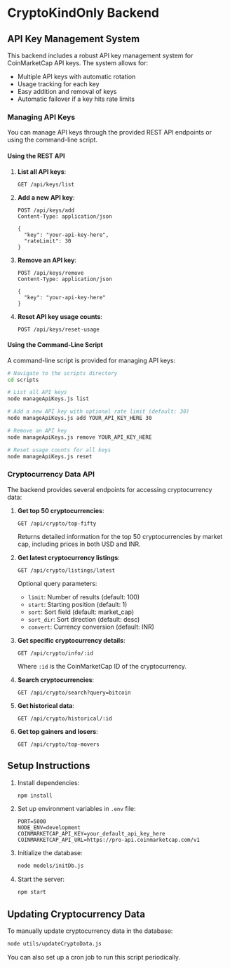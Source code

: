 # CryptoKindOnly Backend

## API Key Management System

This backend includes a robust API key management system for CoinMarketCap API keys. The system allows for:

- Multiple API keys with automatic rotation
- Usage tracking for each key
- Easy addition and removal of keys
- Automatic failover if a key hits rate limits

### Managing API Keys

You can manage API keys through the provided REST API endpoints or using the command-line script.

#### Using the REST API

1. **List all API keys**:
   ```
   GET /api/keys/list
   ```

2. **Add a new API key**:
   ```
   POST /api/keys/add
   Content-Type: application/json
   
   {
     "key": "your-api-key-here",
     "rateLimit": 30
   }
   ```

3. **Remove an API key**:
   ```
   POST /api/keys/remove
   Content-Type: application/json
   
   {
     "key": "your-api-key-here"
   }
   ```

4. **Reset API key usage counts**:
   ```
   POST /api/keys/reset-usage
   ```

#### Using the Command-Line Script

A command-line script is provided for managing API keys:

```bash
# Navigate to the scripts directory
cd scripts

# List all API keys
node manageApiKeys.js list

# Add a new API key with optional rate limit (default: 30)
node manageApiKeys.js add YOUR_API_KEY_HERE 30

# Remove an API key
node manageApiKeys.js remove YOUR_API_KEY_HERE

# Reset usage counts for all keys
node manageApiKeys.js reset
```

### Cryptocurrency Data API

The backend provides several endpoints for accessing cryptocurrency data:

1. **Get top 50 cryptocurrencies**:
   ```
   GET /api/crypto/top-fifty
   ```
   Returns detailed information for the top 50 cryptocurrencies by market cap, including prices in both USD and INR.

2. **Get latest cryptocurrency listings**:
   ```
   GET /api/crypto/listings/latest
   ```
   Optional query parameters:
   - `limit`: Number of results (default: 100)
   - `start`: Starting position (default: 1)
   - `sort`: Sort field (default: market_cap)
   - `sort_dir`: Sort direction (default: desc)
   - `convert`: Currency conversion (default: INR)

3. **Get specific cryptocurrency details**:
   ```
   GET /api/crypto/info/:id
   ```
   Where `:id` is the CoinMarketCap ID of the cryptocurrency.

4. **Search cryptocurrencies**:
   ```
   GET /api/crypto/search?query=bitcoin
   ```

5. **Get historical data**:
   ```
   GET /api/crypto/historical/:id
   ```

6. **Get top gainers and losers**:
   ```
   GET /api/crypto/top-movers
   ```

## Setup Instructions

1. Install dependencies:
   ```bash
   npm install
   ```

2. Set up environment variables in `.env` file:
   ```
   PORT=5000
   NODE_ENV=development
   COINMARKETCAP_API_KEY=your_default_api_key_here
   COINMARKETCAP_API_URL=https://pro-api.coinmarketcap.com/v1
   ```

3. Initialize the database:
   ```bash
   node models/initDb.js
   ```

4. Start the server:
   ```bash
   npm start
   ```

## Updating Cryptocurrency Data

To manually update cryptocurrency data in the database:

```bash
node utils/updateCryptoData.js
```

You can also set up a cron job to run this script periodically.